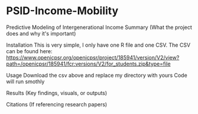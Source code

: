 # PSID-Income-Mobility
Predictive Modeling of Intergenerational Income
Summary (What the project does and why it's important)

Installation
This is very simple, I only have one R file and one CSV. The CSV can be found here:
https://www.openicpsr.org/openicpsr/project/185941/version/V2/view?path=/openicpsr/185941/fcr:versions/V2/for_students.zip&type=file

Usage
Download the csv above and replace my directory with yours
Code will run smothly

Results 
(Key findings, visuals, or outputs)

Citations 
(If referencing research papers)
